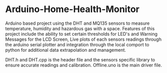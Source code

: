# Arduino-Home-Health-Monitor
Arduino based project using the DHT and MQ135 sensors to measure temperature, humidity and hazardous gas with a space. 
Features of this project include the ability to set certain thresholds for LED's and Warning Messages for the LCD Screen, Live plots of each sensors readings through the arduino serial plotter and integration through the local comport to python for additional data extrapolation and management.

DHT.h and DHT.cpp is the header file and the sensors specific library to ensure accurate readings and calibration.
Offline.uno is the main driver file.
